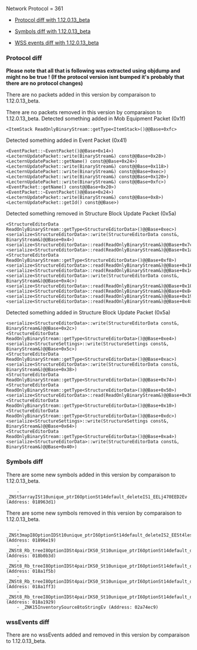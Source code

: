 Network Protocol = 361

 * [Protocol diff with 1.12.0.13_beta](#protocol-diff)

* [Symbols diff with 1.12.0.13_beta](#symbols-diff)

* [WSS events diff with 1.12.0.13_beta](#wssEvents-diff)

### Protocol diff

**Please note that all that is following was extracted using objdump and might no be true ! (If the protocol version isnt bumped it's probably that there are no protocol changes)**

There are no packets added in this version by comparaison to 1.12.0.13_beta.

There are no packets removed in this version by comparaison to 1.12.0.13_beta.
Detected something added in Mob Equipment Packet (0x1f)

```
<ItemStack ReadOnlyBinaryStream::getType<ItemStack>()@@Base+0xfc>

```
Detected something added in Event Packet (0x41)

```
<EventPacket::~EventPacket()@@Base+0x14>)
<LecternUpdatePacket::write(BinaryStream&) const@@Base+0x28>)
<LecternUpdatePacket::getName() const@@Base+0x24>)
<LecternUpdatePacket::write(BinaryStream&) const@@Base+0x118>)
<LecternUpdatePacket::write(BinaryStream&) const@@Base+0xec>)
<LecternUpdatePacket::write(BinaryStream&) const@@Base+0x120>)
<LecternUpdatePacket::write(BinaryStream&) const@@Base+0xfc>)
<EventPacket::getName() const@@Base+0x20>)
<EventPacket::~EventPacket()@@Base+0x24>)
<LecternUpdatePacket::write(BinaryStream&) const@@Base+0x8>)
<LecternUpdatePacket::getId() const@@Base>)

```
Detected something removed in Structure Block Update Packet (0x5a)

```
<StructureEditorData ReadOnlyBinaryStream::getType<StructureEditorData>()@@Base+0xec>)
<serialize<StructureEditorData>::write(StructureEditorData const&, BinaryStream&)@@Base+0x4>)
<serialize<StructureEditorData>::read(ReadOnlyBinaryStream&)@@Base+0x7c>)
<serialize<StructureEditorData>::read(ReadOnlyBinaryStream&)@@Base+0x1a0>)
<StructureEditorData ReadOnlyBinaryStream::getType<StructureEditorData>()@@Base+0xf8>)
<serialize<StructureEditorData>::read(ReadOnlyBinaryStream&)@@Base+0x168>)
<serialize<StructureEditorData>::read(ReadOnlyBinaryStream&)@@Base+0x144>)
<serialize<StructureEditorData>::write(StructureEditorData const&, BinaryStream&)@@Base+0x4c>)
<serialize<StructureEditorData>::read(ReadOnlyBinaryStream&)@@Base+0x104>)
<serialize<StructureEditorData>::read(ReadOnlyBinaryStream&)@@Base+0x84>)
<serialize<StructureEditorData>::read(ReadOnlyBinaryStream&)@@Base+0x198>)
<serialize<StructureEditorData>::read(ReadOnlyBinaryStream&)@@Base+0x4>)

```
Detected something added in Structure Block Update Packet (0x5a)

```
<serialize<StructureEditorData>::write(StructureEditorData const&, BinaryStream&)@@Base+0x2c>)
<StructureEditorData ReadOnlyBinaryStream::getType<StructureEditorData>()@@Base+0xe4>)
<serialize<StructureSettings>::write(StructureSettings const&, BinaryStream&)@@Base+0x5c>)
<StructureEditorData ReadOnlyBinaryStream::getType<StructureEditorData>()@@Base+0xac>)
<serialize<StructureEditorData>::write(StructureEditorData const&, BinaryStream&)@@Base+0x38>)
<StructureEditorData ReadOnlyBinaryStream::getType<StructureEditorData>()@@Base+0x74>)
<StructureEditorData ReadOnlyBinaryStream::getType<StructureEditorData>()@@Base+0x50>)
<serialize<StructureEditorData>::read(ReadOnlyBinaryStream&)@@Base+0x30>)
<StructureEditorData ReadOnlyBinaryStream::getType<StructureEditorData>()@@Base+0x10>)
<StructureEditorData ReadOnlyBinaryStream::getType<StructureEditorData>()@@Base+0xdc>)
<serialize<StructureSettings>::write(StructureSettings const&, BinaryStream&)@@Base+0x64>)
<StructureEditorData ReadOnlyBinaryStream::getType<StructureEditorData>()@@Base+0xa4>)
<serialize<StructureEditorData>::write(StructureEditorData const&, BinaryStream&)@@Base+0x40>)

```



### Symbols diff

There are some new symbols added in this version by comparaison to 1.12.0.13_beta.
```
    - _ZNSt5arrayISt10unique_ptrI6OptionSt14default_deleteIS1_EELj470EED2Ev (Address: 018963d1)
```

There are some new symbols removed in this version by comparaison to 1.12.0.13_beta.
```
    - _ZNSt3mapI8OptionIDSt10unique_ptrI6OptionSt14default_deleteIS2_EESt4lessIS0_ESaISt4pairIKS0_S5_EEED2Ev (Address: 01896e19)
    - _ZNSt8_Rb_treeI8OptionIDSt4pairIKS0_St10unique_ptrI6OptionSt14default_deleteIS4_EEESt10_Select1stIS8_ESt4lessIS0_ESaIS8_EE22_M_emplace_hint_uniqueIJRKSt21piecewise_construct_tSt5tupleIJOS0_EESJ_IJEEEEESt17_Rb_tree_iteratorIS8_ESt23_Rb_tree_const_iteratorIS8_EDpOT_ (Address: 018b0b3d)
    - _ZNSt8_Rb_treeI8OptionIDSt4pairIKS0_St10unique_ptrI6OptionSt14default_deleteIS4_EEESt10_Select1stIS8_ESt4lessIS0_ESaIS8_EE22_M_emplace_hint_uniqueIJRKSt21piecewise_construct_tSt5tupleIJRS2_EESJ_IJEEEEESt17_Rb_tree_iteratorIS8_ESt23_Rb_tree_const_iteratorIS8_EDpOT_ (Address: 018a1f5b)
    - _ZNSt8_Rb_treeI8OptionIDSt4pairIKS0_St10unique_ptrI6OptionSt14default_deleteIS4_EEESt10_Select1stIS8_ESt4lessIS0_ESaIS8_EE29_M_get_insert_hint_unique_posESt23_Rb_tree_const_iteratorIS8_ERS2_ (Address: 018a1ff3)
    - _ZNSt8_Rb_treeI8OptionIDSt4pairIKS0_St10unique_ptrI6OptionSt14default_deleteIS4_EEESt10_Select1stIS8_ESt4lessIS0_ESaIS8_EE8_M_eraseEPSt13_Rb_tree_nodeIS8_E (Address: 018a1929)
    - _ZNK15InventorySource8toStringEv (Address: 02a74ec9)
```



### wssEvents diff

There are no wssEvents added and removed in this version by comparaison to 1.12.0.13_beta.